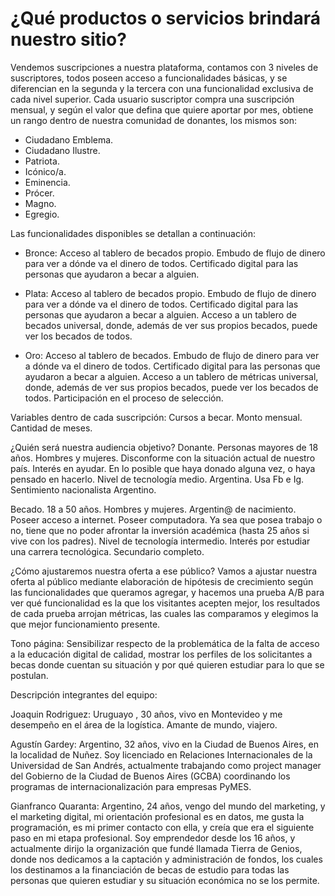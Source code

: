 # ¿Qué productos o servicios brindará nuestro sitio? 

Vendemos suscripciones a nuestra plataforma, contamos con 3 niveles de suscriptores, todos poseen acceso a funcionalidades básicas, y se diferencian en la segunda y la tercera con una funcionalidad exclusiva de cada nivel superior. Cada usuario suscriptor compra una suscripción mensual, y según el valor que defina que quiere aportar por mes, obtiene un rango dentro de nuestra comunidad de donantes, los mismos son: 
- Ciudadano Emblema.
- Ciudadano Ilustre.
- Patriota.
- Icónico/a.
- Eminencia.
- Prócer.
- Magno.
- Egregio.

Las funcionalidades disponibles se detallan a continuación:

* Bronce: 
Acceso al tablero de becados propio.
Embudo de flujo de dinero para ver a dónde va el dinero de todos.
Certificado digital para las personas que ayudaron a becar a alguien.

* Plata: 
Acceso al tablero de becados propio.
Embudo de flujo de dinero para ver a dónde va el dinero de todos.
Certificado digital para las personas que ayudaron a becar a alguien.
Acceso a un tablero de becados universal, donde, además de ver sus propios becados, puede ver los becados de todos. 

* Oro: 
Acceso al tablero de becados.
Embudo de flujo de dinero para ver a dónde va el dinero de todos. 
Certificado digital para las personas que ayudaron a becar a alguien.
Acceso a un tablero de métricas universal, donde, además de ver sus propios becados, puede ver los becados de todos.
Participación en el proceso de selección. 



Variables dentro de cada suscripción:
Cursos a becar.
Monto mensual.
Cantidad de meses.




¿Quién será nuestra audiencia objetivo?
Donante.
Personas mayores de 18 años.
Hombres y mujeres.
Disconforme con la situación actual de nuestro país.
Interés en ayudar.
En lo posible que haya donado alguna vez, o haya pensado en hacerlo.
Nivel de tecnología medio.
Argentina.
Usa Fb e Ig.
Sentimiento nacionalista Argentino.






Becado.
18 a 50 años.
Hombres y mujeres.
Argentin@ de nacimiento.
Poseer acceso a internet.
Poseer computadora.
Ya sea que posea trabajo o no, tiene que no poder afrontar la inversión académica (hasta 25 años si vive con los padres).
Nivel de tecnología intermedio.
Interés por estudiar una carrera tecnológica.
Secundario completo. 





 ¿Cómo ajustaremos nuestra oferta a ese público?
Vamos a ajustar nuestra oferta al público mediante elaboración de hipótesis de crecimiento según las funcionalidades que queramos agregar, y hacemos una prueba A/B para ver qué funcionalidad es la que los visitantes acepten mejor, los resultados de cada prueba arrojan métricas, las cuales las comparamos y elegimos la que mejor funcionamiento presente.


Tono página: Sensibilizar respecto de la problemática de la falta de acceso a la educación digital de calidad, mostrar los perfiles de los solicitantes a becas donde cuentan su situación y por qué quieren estudiar para lo que se postulan.


Descripción integrantes del equipo:

Joaquin Rodriguez:
Uruguayo , 30 años, vivo en Montevideo y me desempeño en el área de la logística. Amante de mundo, viajero.




Agustín Gardey:
Argentino, 32 años, vivo en la Ciudad de Buenos Aires, en la localidad de Nuñez. Soy licenciado en Relaciones Internacionales de la Universidad de San Andrés, actualmente trabajando como project manager del Gobierno de la Ciudad de Buenos Aires (GCBA) coordinando los programas de internacionalización para empresas PyMES. 





Gianfranco Quaranta:
Argentino, 24 años, vengo del mundo del marketing, y el marketing digital, mi orientación profesional es en datos, me gusta la programación, es mi primer contacto con ella, y creía que era el siguiente paso en mi etapa profesional. Soy emprendedor desde los 16 años, y actualmente dirijo la organización que fundé llamada Tierra de Genios, donde nos dedicamos a la captación y administración de fondos, los cuales los destinamos a la financiación de becas de estudio para todas las personas que quieren estudiar y su situación económica no se los permite.
